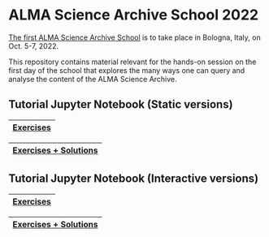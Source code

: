 # ALMA Science Archive School 2022

[The first ALMA Science Archive School](https://www.eso.org/sci/facilities/alma/arc/alma-archive-school2022.html) is to take place in Bologna, Italy, on Oct. 5-7, 2022. 

This repository contains material relevant for the hands-on session on the first day of the school that explores the many ways one can query and analyse the content of the ALMA Science Archive. 

## Tutorial Jupyter Notebook (Static versions)

| [Exercises](https://nbviewer.org/github/aida-ahmadi/ASA-School-2022/blob/main/exercises_questions.ipynb?flush_cache=True)  |
|------|

|  [Exercises + Solutions](https://nbviewer.org/github/aida-ahmadi/ASA-School-2022/blob/main/exercises_answers.ipynb?flush_cache=True)  |
|------|

## Tutorial Jupyter Notebook (Interactive versions)
| [Exercises](https://mybinder.org/v2/gh/aida-ahmadi/ASA-School-2022/main?urlpath=%2Ftree%2Fexercises_questions.ipynb)  |
|------|

|  [Exercises + Solutions](https://mybinder.org/v2/gh/aida-ahmadi/ASA-School-2022/main?urlpath=%2Ftree%2Fexercises_answers.ipynb)  |
|------|